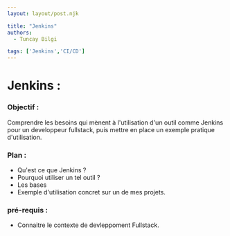 ```yaml
---
layout: layout/post.njk

title: "Jenkins"
authors:
  - Tuncay Bilgi

tags: ['Jenkins','CI/CD']
---
```


# Jenkins :
### Objectif :

Comprendre les besoins qui mènent à l'utilisation d'un outil comme Jenkins pour un developpeur fullstack, puis mettre en place un exemple pratique d'utilisation.

### Plan :

- Qu'est ce que Jenkins ?
- Pourquoi utiliser un tel outil ?
- Les bases
- Exemple d'utilisation concret sur un de mes projets.


### pré-requis :
- Connaitre le contexte de devleppoment Fullstack.